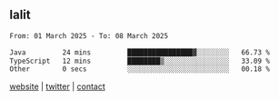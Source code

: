 ## lalit

<!--START_SECTION:waka-->

```txt
From: 01 March 2025 - To: 08 March 2025

Java         24 mins         ████████████████▓░░░░░░░░   66.73 %
TypeScript   12 mins         ████████▒░░░░░░░░░░░░░░░░   33.09 %
Other        0 secs          ░░░░░░░░░░░░░░░░░░░░░░░░░   00.18 %
```

<!--END_SECTION:waka-->

[website](https://lalit.sh) | [twitter](https://x.com/@lalitcodes) | [contact](https://lalit.sh/contact)
